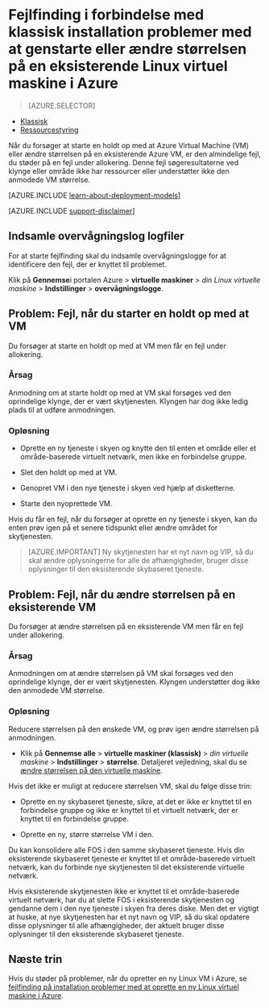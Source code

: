 <properties
   pageTitle="VM at genstarte eller ændre størrelsen på problemer med | Microsoft Azure"
   description="Fejlfinding i forbindelse med klassisk installation problemer med at genstarte eller ændre størrelsen på en eksisterende Linux virtuel maskine i Azure"
   services="virtual-machines-linux"
   documentationCenter=""
   authors="Deland-Han"
   manager="felixwu"
   editor=""
   tags="top-support-issue"/>

<tags
   ms.service="virtual-machines-linux"
   ms.topic="support-article"
   ms.tgt_pltfrm="vm-linux"
   ms.workload="required"
   ms.date="09/20/2016"
   ms.devlang="na"
   ms.author="delhan"/>

# <a name="troubleshoot-classic-deployment-issues-with-restarting-or-resizing-an-existing-linux-virtual-machine-in-azure"></a>Fejlfinding i forbindelse med klassisk installation problemer med at genstarte eller ændre størrelsen på en eksisterende Linux virtuel maskine i Azure

> [AZURE.SELECTOR]
- [Klassisk](../articles/virtual-machines/virtual-machines-linux-classic-restart-resize-error-troubleshooting.md)
- [Ressourcestyring](../articles/virtual-machines/virtual-machines-linux-restart-resize-error-troubleshooting.md)

Når du forsøger at starte en holdt op med at Azure Virtual Machine (VM) eller ændre størrelsen på en eksisterende Azure VM, er den almindelige fejl, du støder på en fejl under allokering. Denne fejl søgeresultaterne ved klynge eller område ikke har ressourcer eller understøtter ikke den anmodede VM størrelse.

[AZURE.INCLUDE [learn-about-deployment-models](../../includes/learn-about-deployment-models-classic-include.md)]

[AZURE.INCLUDE [support-disclaimer](../../includes/support-disclaimer.md)]

## <a name="collect-audit-logs"></a>Indsamle overvågningslog logfiler

For at starte fejlfinding skal du indsamle overvågningslogge for at identificere den fejl, der er knyttet til problemet.

Klik på **Gennemse**i portalen Azure > **virtuelle maskiner** > _din Linux virtuelle maskine_ > **Indstillinger** > **overvågningslogge**.

## <a name="issue-error-when-starting-a-stopped-vm"></a>Problem: Fejl, når du starter en holdt op med at VM

Du forsøger at starte en holdt op med at VM men får en fejl under allokering.

### <a name="cause"></a>Årsag

Anmodning om at starte holdt op med at VM skal forsøges ved den oprindelige klynge, der er vært skytjenesten. Klyngen har dog ikke ledig plads til at udføre anmodningen.

### <a name="resolution"></a>Opløsning

* Oprette en ny tjeneste i skyen og knytte den til enten et område eller et område-baserede virtuelt netværk, men ikke en forbindelse gruppe.

* Slet den holdt op med at VM.

* Genopret VM i den nye tjeneste i skyen ved hjælp af disketterne.

* Starte den nyoprettede VM.

Hvis du får en fejl, når du forsøger at oprette en ny tjeneste i skyen, kan du enten prøv igen på et senere tidspunkt eller ændre området for skytjenesten.

> [AZURE.IMPORTANT] Ny skytjenesten har et nyt navn og VIP, så du skal ændre oplysningerne for alle de afhængigheder, bruger disse oplysninger til den eksisterende skybaseret tjeneste.

## <a name="issue-error-when-resizing-an-existing-vm"></a>Problem: Fejl, når du ændre størrelsen på en eksisterende VM

Du forsøger at ændre størrelsen på en eksisterende VM men får en fejl under allokering.

### <a name="cause"></a>Årsag

Anmodningen om at ændre størrelsen på VM skal forsøges ved den oprindelige klynge, der er vært skytjenesten. Klyngen understøtter dog ikke den anmodede VM størrelse.

### <a name="resolution"></a>Opløsning

Reducere størrelsen på den ønskede VM, og prøv igen ændre størrelsen på anmodningen.

* Klik på **Gennemse alle** > **virtuelle maskiner (klassisk)** > _din virtuelle maskine_ > **Indstillinger** > **størrelse**. Detaljeret vejledning, skal du se [ændre størrelsen på den virtuelle maskine](https://msdn.microsoft.com/library/dn168976.aspx).

Hvis det ikke er muligt at reducere størrelsen VM, skal du følge disse trin:

  * Oprette en ny skybaseret tjeneste, sikre, at det er ikke er knyttet til en forbindelse gruppe og ikke er knyttet til et virtuelt netværk, der er knyttet til en forbindelse gruppe.

  * Oprette en ny, større størrelse VM i den.

Du kan konsolidere alle FOS i den samme skybaseret tjeneste. Hvis din eksisterende skybaseret tjeneste er knyttet til et område-baserede virtuelt netværk, kan du forbinde nye skytjenesten til det eksisterende virtuelle netværk.

Hvis eksisterende skytjenesten ikke er knyttet til et område-baserede virtuelt netværk, har du at slette FOS i eksisterende skytjenesten og gendanne dem i den nye tjeneste i skyen fra deres diske. Men det er vigtigt at huske, at nye skytjenesten har et nyt navn og VIP, så du skal opdatere disse oplysninger til alle afhængigheder, der aktuelt bruger disse oplysninger til den eksisterende skybaseret tjeneste.

## <a name="next-steps"></a>Næste trin

Hvis du støder på problemer, når du opretter en ny Linux VM i Azure, se [fejlfinding på installation problemer med at oprette en ny Linux virtuel maskine i Azure](../virtual-machines/virtual-machines-linux-troubleshoot-deployment-new-vm.md).
